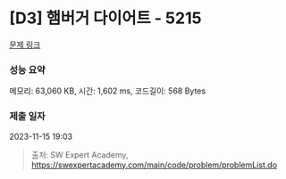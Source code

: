 # [D3] 햄버거 다이어트 - 5215 

[문제 링크](https://swexpertacademy.com/main/code/problem/problemDetail.do?contestProbId=AWT-lPB6dHUDFAVT) 

### 성능 요약

메모리: 63,060 KB, 시간: 1,602 ms, 코드길이: 568 Bytes

### 제출 일자

2023-11-15 19:03



> 출처: SW Expert Academy, https://swexpertacademy.com/main/code/problem/problemList.do